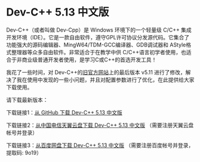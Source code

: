 # Dev-C++ 5.13 中文版
Dev-C++（或者叫做 Dev-Cpp）是 Windows 环境下的一个轻量级 C/C++ 集成开发环境（IDE）。它是一款自由软件，遵守GPL许可协议分发源代码。它集合了功能强大的源码编辑器、MingW64/TDM-GCC编译器、GDB调试器和 AStyle格式整理器等众多自由软件。非常适合于在教学中供 C/C++语言初学者使用，也适合于非商业级普通开发者使用，是学习C或C++的首选开发工具！

我花了一些时间，对 Dev-C++的[旧官方网站](https://sourceforge.net/projects/orwelldevcpp/)上的最后版本 v5.11 进行了修改，解决了我在使用中发现的一些小问题，并且对配置参数进行了优化，在此提供给大家下载使用。

请下载最新版本：

下载链接1：[从 GitHub 下载 Dev-C++ 5.13 中文版](https://github.com/banzhusoft/devcpp-cn/releases/download/v5.13/Dev-Cpp-5.13-cn.exe) 


下载链接2：[从中国电信天翼云盘下载 Dev-C++ 5.13 中文版](https://cloud.189.cn/t/3YvYR3uqERBr) （需要注册天翼云盘帐号并登录）


下载链接3：[从百度网盘下载 Dev-C++ 5.13 中文版](链接：https://pan.baidu.com/s/17X61utxZMytdfrR9yoc3Lw) （需要注册百度帐号并登录，提取码: 9o19）
